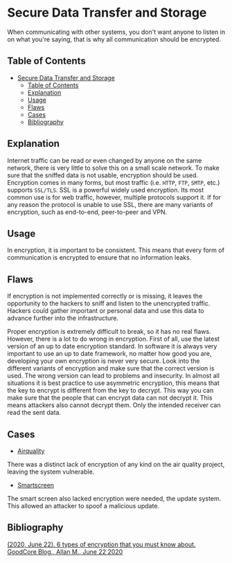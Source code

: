 # Secure Data Transfer and Storage

When communicating with other systems, you don't want anyone to listen in on what you're saying, that is why all communication should be encrypted. 

## Table of Contents

- [Secure Data Transfer and Storage](#secure-data-transfer-and-storage)
  - [Table of Contents](#table-of-contents)
  - [Explanation](#explanation)
  - [Usage](#usage)
  - [Flaws](#flaws)
  - [Cases](#cases)
  - [Bibliography](#bibliography)

## Explanation

Internet traffic can be read or even changed by anyone on the same network, there is very little to solve this on a small scale network. To make sure that the sniffed data is not usable, encryption should be used. Encryption comes in many forms, but most traffic (i.e. `HTTP`, `FTP`, `SMTP`, etc.) supports `SSL/TLS`. SSL is a powerful widely used encryption. Its most common use is for web traffic, however, multiple protocols support it. If for any reason the protocol is unable to use SSL, there are many variants of encryption, such as end-to-end, peer-to-peer and VPN.

## Usage

In encryption, it is important to be consistent. This means that every form of communication is encrypted to ensure that no information leaks.

## Flaws

If encryption is not implemented correctly or is missing, it leaves the opportunity to the hackers to sniff and listen to the unencrypted traffic. Hackers could gather important or personal data and use this data to advance further into the infrastructure.

Proper encryption is extremely difficult to break, so it has no real flaws. However, there is a lot to do wrong in encryption. First of all, use the latest version of an up to date encryption standard. In software it is always very important to use an up to date framework, no matter how good you are, developing your own encryption is never very secure. Look into the different variants of encryption and make sure that the correct version is used. The wrong version can lead to problems and insecurity. In almost all situations it is best practice to use asymmetric encryption, this means that the key to encrypt is different from the key to decrypt. This way you can make sure that the people that can encrypt data can not decrypt it. This means attackers also cannot decrypt them. Only the intended receiver can read the sent data.

## Cases

- [Airquality](cases/airquality#Vulnerabilities)

There was a distinct lack of encryption of any kind on the air quality project, leaving the system vulnerable.

- [Smartscreen](cases/smartscreen#Vulnerabilities)

The smart screen also lacked encryption were needed, the update system. This allowed an attacker to spoof a malicious update.

## Bibliography
[ (2020, June 22). 6 types of encryption that you must know about. GoodCore Blog., Allan M., June 22 2020  ](https://www.goodcore.co.uk/blog/types-of-encryption/)
